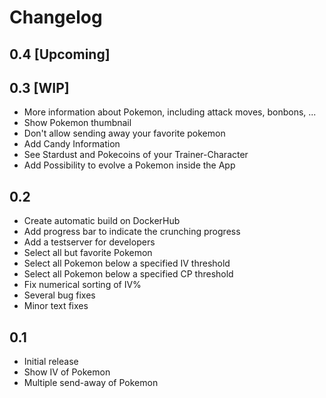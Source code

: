 # Changelog

## 0.4 [Upcoming]

## 0.3 [WIP]
* More information about Pokemon, including attack moves, bonbons, ...
* Show Pokemon thumbnail
* Don't allow sending away your favorite pokemon
* Add Candy Information
* See Stardust and Pokecoins of your Trainer-Character
* Add Possibility to evolve a Pokemon inside the App

## 0.2
* Create automatic build on DockerHub
* Add progress bar to indicate the crunching progress
* Add a testserver for developers
* Select all but favorite Pokemon
* Select all Pokemon below a specified IV threshold
* Select all Pokemon below a specified CP threshold
* Fix numerical sorting of IV%
* Several bug fixes
* Minor text fixes

## 0.1
* Initial release
* Show IV of Pokemon
* Multiple send-away of Pokemon

